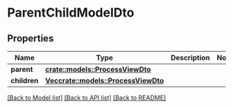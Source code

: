 # ParentChildModelDto

## Properties

Name | Type | Description | Notes
------------ | ------------- | ------------- | -------------
**parent** | [**crate::models::ProcessViewDto**](ProcessViewDto.md) |  | 
**children** | [**Vec<crate::models::ProcessViewDto>**](ProcessViewDto.md) |  | 

[[Back to Model list]](../README.md#documentation-for-models) [[Back to API list]](../README.md#documentation-for-api-endpoints) [[Back to README]](../README.md)


